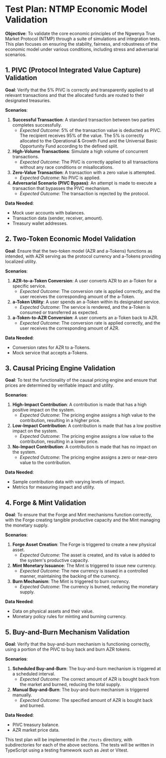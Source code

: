 # Test Plan: NTMP Economic Model Validation

**Objective**: To validate the core economic principles of the Ngwenya True Market Protocol (NTMP) through a suite of simulations and integration tests. This plan focuses on ensuring the stability, fairness, and robustness of the economic model under various conditions, including stress and adversarial scenarios.

## 1. PIVC (Protocol Integrated Value Capture) Validation

**Goal**: Verify that the 5% PIVC is correctly and transparently applied to all relevant transactions and that the allocated funds are routed to their designated treasuries.

**Scenarios**:

1.  **Successful Transaction**: A standard transaction between two parties completes successfully.
    - _Expected Outcome_: 5% of the transaction value is deducted as PIVC. The recipient receives 95% of the value. The 5% is correctly allocated to the Operational & Growth Fund and the Universal Basic Opportunity Fund according to the defined split.
2.  **High-Volume Transactions**: Simulate a high volume of concurrent transactions.
    - _Expected Outcome_: The PIVC is correctly applied to all transactions without any race conditions or misallocations.
3.  **Zero-Value Transaction**: A transaction with a zero value is attempted.
    - _Expected Outcome_: No PIVC is applied.
4.  **Adversarial Scenario (PIVC Bypass)**: An attempt is made to execute a transaction that bypasses the PIVC mechanism.
    - _Expected Outcome_: The transaction is rejected by the protocol.

**Data Needed**:

-   Mock user accounts with balances.
-   Transaction data (sender, receiver, amount).
-   Treasury wallet addresses.

## 2. Two-Token Economic Model Validation

**Goal**: Ensure that the two-token model (AZR and a-Tokens) functions as intended, with AZR serving as the protocol currency and a-Tokens providing localized utility.

**Scenarios**:

1.  **AZR-to-a-Token Conversion**: A user converts AZR to an a-Token for a specific service.
    - _Expected Outcome_: The conversion rate is applied correctly, and the user receives the corresponding amount of the a-Token.
2.  **a-Token Utility**: A user spends an a-Token within its designated service.
    - _Expected Outcome_: The service is rendered, and the a-Token is consumed or transferred as expected.
3.  **a-Token-to-AZR Conversion**: A user converts an a-Token back to AZR.
    - _Expected Outcome_: The conversion rate is applied correctly, and the user receives the corresponding amount of AZR.

**Data Needed**:

-   Conversion rates for AZR to a-Tokens.
-   Mock service that accepts a-Tokens.

## 3. Causal Pricing Engine Validation

**Goal**: To test the functionality of the causal pricing engine and ensure that prices are determined by verifiable impact and utility.

**Scenarios**:

1.  **High-Impact Contribution**: A contribution is made that has a high positive impact on the system.
    - _Expected Outcome_: The pricing engine assigns a high value to the contribution, resulting in a higher price.
2.  **Low-Impact Contribution**: A contribution is made that has a low positive impact on the system.
    - _Expected Outcome_: The pricing engine assigns a low value to the contribution, resulting in a lower price.
3.  **No-Impact Contribution**: A contribution is made that has no impact on the system.
    - _Expected Outcome_: The pricing engine assigns a zero or near-zero value to the contribution.

**Data Needed**:

-   Sample contribution data with varying levels of impact.
-   Metrics for measuring impact and utility.

## 4. Forge & Mint Validation

**Goal**: To ensure that the Forge and Mint mechanisms function correctly, with the Forge creating tangible productive capacity and the Mint managing the monetary supply.

**Scenarios**:

1.  **Forge Asset Creation**: The Forge is triggered to create a new physical asset.
    - _Expected Outcome_: The asset is created, and its value is added to the system's productive capacity.
2.  **Mint Monetary Issuance**: The Mint is triggered to issue new currency.
    - _Expected Outcome_: The new currency is issued in a controlled manner, maintaining the backing of the currency.
3.  **Burn Mechanism**: The Mint is triggered to burn currency.
    - _Expected Outcome_: The currency is burned, reducing the monetary supply.

**Data Needed**:

-   Data on physical assets and their value.
-   Monetary policy rules for minting and burning currency.

## 5. Buy-and-Burn Mechanism Validation

**Goal**: Verify that the buy-and-burn mechanism is functioning correctly, using a portion of the PIVC to buy back and burn AZR tokens.

**Scenarios**:

1.  **Scheduled Buy-and-Burn**: The buy-and-burn mechanism is triggered at a scheduled interval.
    - _Expected Outcome_: The correct amount of AZR is bought back from the market and burned, reducing the total supply.
2.  **Manual Buy-and-Burn**: The buy-and-burn mechanism is triggered manually.
    - _Expected Outcome_: The specified amount of AZR is bought back and burned.

**Data Needed**:

-   PIVC treasury balance.
-   AZR market price data.

This test plan will be implemented in the `/tests` directory, with subdirectories for each of the above sections. The tests will be written in TypeScript using a testing framework such as Jest or Vitest.